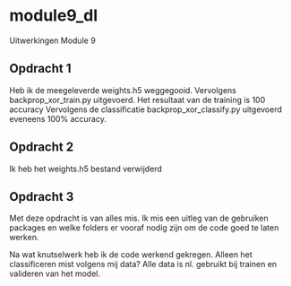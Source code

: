# module9_dl
Uitwerkingen Module 9
## Opdracht 1
Heb ik de meegeleverde weights.h5 weggegooid. Vervolgens backprop_xor_train.py uitgevoerd. Het resultaat van de training is 100 accuracy
Vervolgens de classificatie backprop_xor_classify.py uitgevoerd eveneens 100% accuracy.

## Opdracht 2
Ik heb het weights.h5 bestand verwijderd 

## Opdracht 3
Met deze opdracht is van alles mis. Ik mis een uitleg van de gebruiken packages en welke folders er vooraf nodig zijn om de code goed te laten werken.

Na wat knutselwerk heb ik de code werkend gekregen. Alleen het classificeren mist volgens mij data? Alle data is nl. gebruikt bij trainen en valideren van het model.
